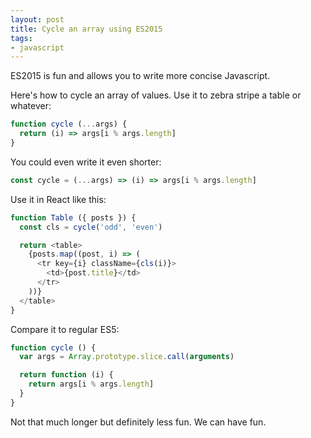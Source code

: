 ```yaml
---
layout: post
title: Cycle an array using ES2015
tags:
- javascript
---
```

ES2015 is fun and allows you to write more concise Javascript.

Here's how to cycle an array of values. Use it to zebra stripe a table or whatever:

```js
function cycle (...args) {
  return (i) => args[i % args.length]
}
```

You could even write it even shorter:

```js
const cycle = (...args) => (i) => args[i % args.length]
```

Use it in React like this:

```js
function Table ({ posts }) {
  const cls = cycle('odd', 'even')

  return <table>
    {posts.map((post, i) => (
      <tr key={i} className={cls(i)}>
        <td>{post.title}</td>
      </tr>
    ))}
  </table>
}
```

Compare it to regular ES5:

```js
function cycle () {
  var args = Array.prototype.slice.call(arguments)

  return function (i) {
    return args[i % args.length]
  }
}
```

Not that much longer but definitely less fun. We can have fun.
